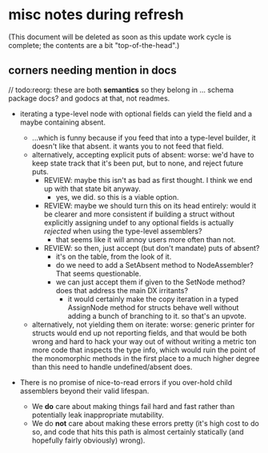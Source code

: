 misc notes during refresh
=========================

(This document will be deleted as soon as this update work cycle is complete;
the contents are a bit "top-of-the-head".)

corners needing mention in docs
-------------------------------

// todo:reorg: these are both **semantics** so they belong in ... schema package docs?  and godocs at that, not readmes.

- iterating a type-level node with optional fields can yield the field and a maybe containing absent.
	- ...which is funny because if you feed that into a type-level builder, it doesn't like that absent.  it wants you to not feed that field.
	- alternatively, accepting explicit puts of absent: worse: we'd have to keep state track that it's been put, but to none, and reject future puts.
		- REVIEW: maybe this isn't as bad as first thought.  I think we end up with that state bit anyway.
			- yes, we did.  so this is a viable option.
		- REVIEW: maybe we should turn this on its head entirely: would it be clearer and more consistent if building a struct without explicitly assigning undef to any optional fields is actually *rejected* when using the type-level assemblers?
			- that seems like it will annoy users more often than not.
		- REVIEW: so then, just accept (but don't mandate) puts of absent?
			- it's on the table, from the look of it.
			- do we need to add a SetAbsent method to NodeAssembler?  That seems questionable.
			- we can just accept them if given to the SetNode method?  does that address the main DX irritants?
				- it would certainly make the copy iteration in a typed AssignNode method for structs behave well without adding a bunch of branching to it.  so that's an upvote.
	- alternatively, not yielding them on iterate: worse: generic printer for structs would end up not reporting fields, and that would be both wrong and hard to hack your way out of without writing a metric ton more code that inspects the type info, which would ruin the point of the monomorphic methods in the first place to a much higher degree than this need to handle undefined/absent does.

- There is no promise of nice-to-read errors if you over-hold child assemblers beyond their valid lifespan.
	- We **do** care about making things fail hard and fast rather than potentially leak inappropriate mutability.
	- We do **not** care about making these errors pretty (it's high cost to do so, and code that hits this path is almost certainly statically (and hopefully fairly obviously) wrong).

